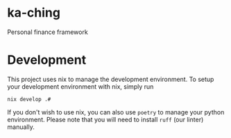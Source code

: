 # ka-ching
Personal finance framework

# Development

This project uses nix to manage the development environment. To setup your development environment with nix, simply run

```shell
nix develop .#
```

If you don't wish to use nix, you can also use `poetry` to manage your python environment. Please note that you will need to install `ruff` (our linter) manually. 